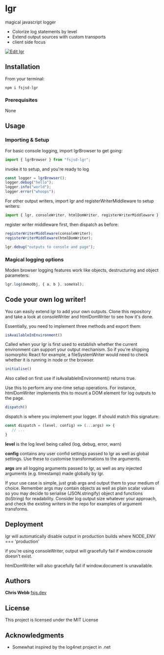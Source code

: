 # lgr

magical javascript logger

- Colorize log statements by level
- Extend output sources with custom transports
- client side focus

[![Edit lgr](https://codesandbox.io/static/img/play-codesandbox.svg)](https://codesandbox.io/s/lgr-6fxyr?fontsize=14)

## Installation

From your terminal:

```
npm i fsjsd-lgr
```

### Prerequisites

None

## Usage

### Importing & Setup

For basic console logging, import lgrBrowser to get going:

```javascript
import { lgrBrowser } from "fsjsd-lgr";
```

invoke it to setup, and you're ready to log

```javascript
const logger = lgrBrowser();
logger.debug("hello");
logger.info("world");
logger.error("whoops");
```

For other output writers, import lgr and registerWriterMiddleware to setup writers:

```javascript
import { lgr, consoleWriter, htmlDomWriter, registerWriterMiddleware } from "fsjsd-lgr";
```

register writer middleware first, then dispatch as before:

```javascript
registerWriterMiddleware(consoleWriter);
registerWriterMiddleware(htmlDomWriter);

lgr.debug("outputs to console and page");
```

### Magical logging options

Moden browser logging features work like objects, destructuring and object parameters:

```javascript
lgr.log(demoObj, { a, b }, someVal);
```

## Code your own log writer!

You can easily extend lgr to add your own outputs. Clone this repository and take a look at consoleWriter and htmlDomWriter to see how it's done.

Essentially, you need to implement three methods and export them:

```javascript
isAvailableInEnvironment()
```

Called when your lgr is first used to establish whether the current environment can support your output mechanism. So if you're shipping isomorphic React for example, a fileSystemWriter would need to check whether it is running in node or the browser.

```javascript
initialise()
```

Also called on first use if isAvailableInEnvironment() returns true.

Use this to perform any one-time setup operations. For instance, htmlDomWriter implements this to mount a DOM element for log outputs to the page.

```javascript
dispatch()
```

dispatch is where you implement your logger. If should match this signature:

```javascript
const dispatch = (level, config) => (...args) => {
   // ...
}
```

**level** is the log level being called (log, debug, error, warn)

**config** contains any user confid settings passed to lgr as well as global settings. Use these to customise transformations to the arguments.

**args** are all logging arguments passed to lgr, as well as any injected arguments (e.g. timestamp) made globally by lgr.

If your use case is simple, just grab args and output them to your medium of choice. Remember args may contain objects as well as plain scalar values so you may decide to serialise (JSON.stringify) object and functions (toString) for readability. Consider log output size whatever your approach, and check the existing writers in the repo for examples of argument transforms.

## Deployment

lgr will automatically disable output in production builds where NODE_ENV === 'production'

if you're using consoleWriter, output will gracefully fail if window.console doesn't exist.

htmlDomWriter will also gracefully fail if window.document is unavailable.

## Authors

**Chris Webb** [fsjs.dev](https://fsjs.dev)

## License

This project is licensed under the MIT License

## Acknowledgments

- Somewhat inspired by the log4net project in .net
